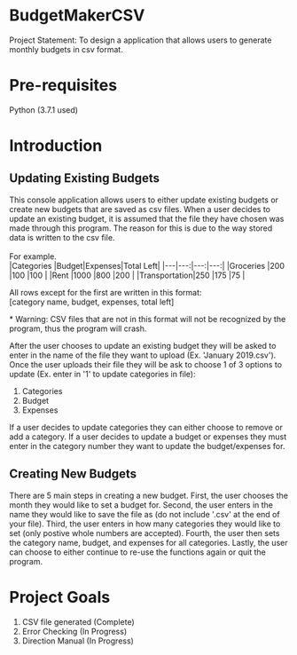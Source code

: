 # BudgetMakerCSV

Project Statement: To design a application that allows users to generate monthly budgets in csv format. 

# Pre-requisites

Python (3.7.1 used)

# Introduction

## __Updating Existing Budgets__
This console application allows users to either update existing budgets or create new budgets that are saved as csv files. When a user decides to update an existing budget, it is assumed that the file they have chosen was made through this program. The reason for this is due to the way stored data is written to the csv file.<br><br>
For example.<br>
|Categories    |Budget|Expenses|Total Left|
|---|---:|---:|---:|
|Groceries     |200   |100     |100       |
|Rent          |1000  |800     |200       |
|Transportation|250   |175     |75        |

All rows except for the first are written in this format:<br> [category name, budget, expenses, total left]<br>


\* Warning: CSV files that are not in this format will not be recognized by the program, thus the program will crash.

After the user chooses to update an existing budget they will be asked to enter in the name of the file they want to upload (Ex. 'January 2019.csv'). Once the user uploads their file they will be ask to choose 1 of 3 options to update (Ex. enter in '1' to update categories in file):
1) Categories
2) Budget
3) Expenses

If a user decides to update categories they can either choose to remove or add a category. If a user decides to update a budget or expenses they must enter in the category number they want to update the budget/expenses for. 

## __Creating New Budgets__
There are 5 main steps in creating a new budget. First, the user chooses the month they would like to set a budget for. Second, the user enters in the name they would like to save the file as (do not include '.csv' at the end of your file). Third, the user enters in how many categories they would like to set (only postive whole numbers are accepted). Fourth, the user then sets the category name, budget, and expenses for all categories. Lastly, the user can choose to either continue to re-use the functions again or quit the program.

# Project Goals
1) CSV file generated (Complete)
2) Error Checking (In Progress)
3) Direction Manual (In Progress)
